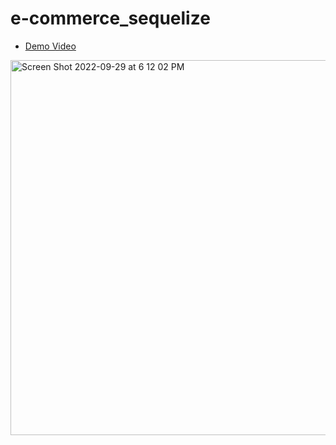 # e-commerce_sequelize

* [Demo Video](https://drive.google.com/file/d/1FnTBUY60vzb2ixPU-L1car0YBqaH_74H/view)
<img width="600" alt="Screen Shot 2022-09-29 at 6 12 02 PM" src="https://user-images.githubusercontent.com/108379616/193151520-49eb22c5-93f3-4feb-8311-0a78f17fda14.png">
